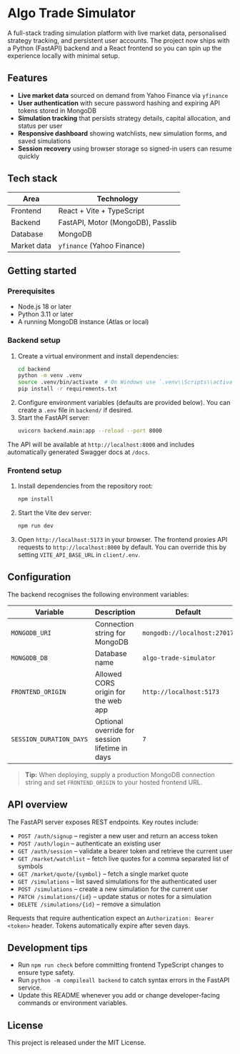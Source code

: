 # Algo Trade Simulator

A full-stack trading simulation platform with live market data, personalised strategy tracking, and persistent user accounts. The project now ships with a Python (FastAPI) backend and a React frontend so you can spin up the experience locally with minimal setup.

## Features

- **Live market data** sourced on demand from Yahoo Finance via `yfinance`
- **User authentication** with secure password hashing and expiring API tokens stored in MongoDB
- **Simulation tracking** that persists strategy details, capital allocation, and status per user
- **Responsive dashboard** showing watchlists, new simulation forms, and saved simulations
- **Session recovery** using browser storage so signed-in users can resume quickly

## Tech stack

| Area     | Technology |
|----------|------------|
| Frontend | React + Vite + TypeScript |
| Backend  | FastAPI, Motor (MongoDB), Passlib |
| Database | MongoDB |
| Market data | `yfinance` (Yahoo Finance) |

## Getting started

### Prerequisites

- Node.js 18 or later
- Python 3.11 or later
- A running MongoDB instance (Atlas or local)

### Backend setup

1. Create a virtual environment and install dependencies:
   ```bash
   cd backend
   python -m venv .venv
   source .venv/bin/activate  # On Windows use `.venv\\Scripts\\activate`
   pip install -r requirements.txt
   ```
2. Configure environment variables (defaults are provided below). You can create a `.env` file in `backend/` if desired.
3. Start the FastAPI server:
   ```bash
   uvicorn backend.main:app --reload --port 8000
   ```

The API will be available at `http://localhost:8000` and includes automatically generated Swagger docs at `/docs`.

### Frontend setup

1. Install dependencies from the repository root:
   ```bash
   npm install
   ```
2. Start the Vite dev server:
   ```bash
   npm run dev
   ```
3. Open `http://localhost:5173` in your browser. The frontend proxies API requests to `http://localhost:8000` by default. You can override this by setting `VITE_API_BASE_URL` in `client/.env`.

## Configuration

The backend recognises the following environment variables:

| Variable | Description | Default |
|----------|-------------|---------|
| `MONGODB_URI` | Connection string for MongoDB | `mongodb://localhost:27017` |
| `MONGODB_DB` | Database name | `algo-trade-simulator` |
| `FRONTEND_ORIGIN` | Allowed CORS origin for the web app | `http://localhost:5173` |
| `SESSION_DURATION_DAYS` | Optional override for session lifetime in days | `7` |

> **Tip:** When deploying, supply a production MongoDB connection string and set `FRONTEND_ORIGIN` to your hosted frontend URL.

## API overview

The FastAPI server exposes REST endpoints. Key routes include:

- `POST /auth/signup` – register a new user and return an access token
- `POST /auth/login` – authenticate an existing user
- `GET /auth/session` – validate a bearer token and retrieve the current user
- `GET /market/watchlist` – fetch live quotes for a comma separated list of symbols
- `GET /market/quote/{symbol}` – fetch a single market quote
- `GET /simulations` – list saved simulations for the authenticated user
- `POST /simulations` – create a new simulation for the current user
- `PATCH /simulations/{id}` – update status or notes for a simulation
- `DELETE /simulations/{id}` – remove a simulation

Requests that require authentication expect an `Authorization: Bearer <token>` header. Tokens automatically expire after seven days.

## Development tips

- Run `npm run check` before committing frontend TypeScript changes to ensure type safety.
- Run `python -m compileall backend` to catch syntax errors in the FastAPI service.
- Update this README whenever you add or change developer-facing commands or environment variables.

## License

This project is released under the MIT License.
